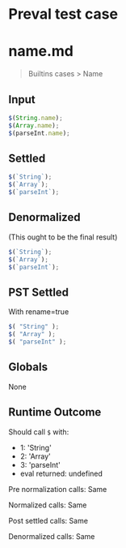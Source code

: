 # Preval test case

# name.md

> Builtins cases > Name
>
>

## Input

`````js filename=intro
$(String.name);
$(Array.name);
$(parseInt.name);
`````


## Settled


`````js filename=intro
$(`String`);
$(`Array`);
$(`parseInt`);
`````


## Denormalized
(This ought to be the final result)

`````js filename=intro
$(`String`);
$(`Array`);
$(`parseInt`);
`````


## PST Settled
With rename=true

`````js filename=intro
$( "String" );
$( "Array" );
$( "parseInt" );
`````


## Globals


None


## Runtime Outcome


Should call `$` with:
 - 1: 'String'
 - 2: 'Array'
 - 3: 'parseInt'
 - eval returned: undefined

Pre normalization calls: Same

Normalized calls: Same

Post settled calls: Same

Denormalized calls: Same

